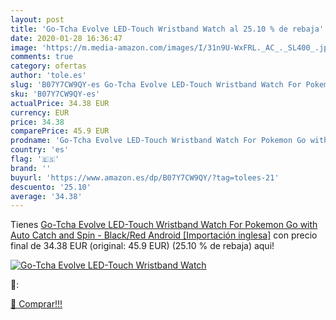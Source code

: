```yaml
---
layout: post
title: 'Go-Tcha Evolve LED-Touch Wristband Watch al 25.10 % de rebaja'
date: 2020-01-28 16:36:47
image: 'https://m.media-amazon.com/images/I/31n9U-WxFRL._AC_._SL400_.jpg'
comments: true
category: ofertas
author: 'tole.es'
slug: 'B07Y7CW9QY-es Go-Tcha Evolve LED-Touch Wristband Watch For Pokemon Go...'
sku: 'B07Y7CW9QY-es'
actualPrice: 34.38 EUR
currency: EUR
price: 34.38
comparePrice: 45.9 EUR
prodname: 'Go-Tcha Evolve LED-Touch Wristband Watch For Pokemon Go with Auto Catch and Spin - Black/Red  Android  [Importación inglesa]'
country: 'es'
flag: '🇪🇸'
brand: ''
buyurl: 'https://www.amazon.es/dp/B07Y7CW9QY/?tag=tolees-21'
descuento: '25.10'
average: '34.38'
---
```


Tienes [Go-Tcha Evolve LED-Touch Wristband Watch For Pokemon Go with Auto Catch and Spin - Black/Red  Android  [Importación inglesa]](https://www.amazon.es/dp/B07Y7CW9QY/?tag=tolees-21) con precio final de  34.38 EUR (original: 45.9 EUR) (25.10 %  de rebaja) aqui!

[![Go-Tcha Evolve LED-Touch Wristband Watch](https://m.media-amazon.com/images/I/31n9U-WxFRL._AC_._SL400_.jpg)](https://www.amazon.es/dp/B07Y7CW9QY/?tag=tolees-21)

🔎:


[🛒 Comprar!!!](https://www.amazon.es/dp/B07Y7CW9QY/?tag=tolees-21)
